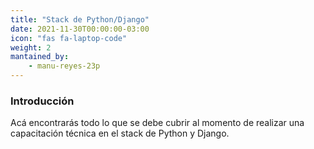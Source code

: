 ```yaml
---
title: "Stack de Python/Django"
date: 2021-11-30T00:00:00-03:00
icon: "fas fa-laptop-code"
weight: 2
mantained_by:
    - manu-reyes-23p
---
```


### Introducción

Acá encontrarás todo lo que se debe cubrir al momento de realizar una capacitación técnica en el stack de Python y Django.
